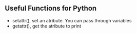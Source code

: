 ## Useful Functions for Python
- setattr(), set an atribute. You can pass through variables 
- getattr(), get the atribute to print
